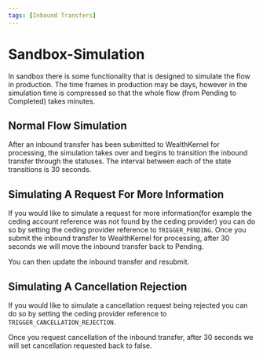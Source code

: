```yaml
---
tags: [Inbound Transfers]
---
```


# Sandbox-Simulation

In sandbox there is some functionality that is designed to simulate the flow in production. The time frames in production may be days, however in the simulation time is compressed so that the whole flow (from Pending to Completed) takes minutes.
## Normal Flow Simulation
After an inbound transfer has been submitted to WealthKernel for processing, the simulation takes over and begins to transition the inbound transfer through the statuses. The interval between each of the state transitions is 30 seconds.
## Simulating A Request For More Information
If you would like to simulate a request for more information(for example the ceding account reference was not found by the ceding provider) you can do so by setting the ceding provider reference to `TRIGGER_PENDING`. Once you submit the inbound transfer to WealthKernel for processing, after 30 seconds we will move the inbound transfer back to Pending.

You can then update the inbound transfer and resubmit.

## Simulating A Cancellation Rejection
If you would like to simulate a cancellation request being rejected you can do so by setting the ceding provider reference to `TRIGGER_CANCELLATION_REJECTION`.

Once you request cancellation of the inbound transfer, after 30 seconds we will set cancellation requested back to false.
